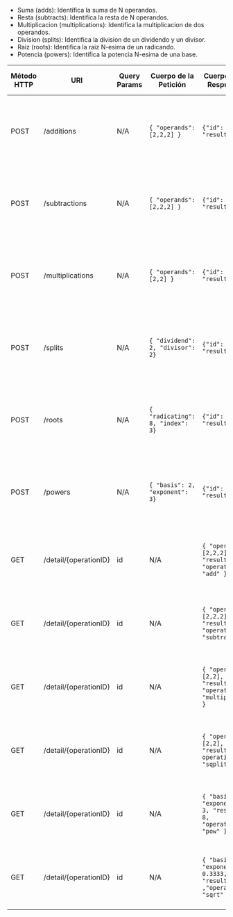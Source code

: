 
- Suma (adds): Identifica la suma de N operandos.
- Resta (subtracts): Identifica la resta de N operandos.
- Multiplicacion (multiplications): Identifica la multiplicacion de dos operandos.
- Division (splits): Identifica la division de un dividendo y un divisor.
- Raiz (roots): Identifica la raiz N-esima de un radicando.
- Potencia (powers): Identifica la potencia N-esima de una base.


| Método HTTP | URI                   | Query Params | Cuerpo de la Petición            | Cuerpo de la Respuesta                                                 | Códigos de Respuesta                                          |
|-------------|-----------------------|------------|----------------------------------|------------------------------------------------------------------------|---------------------------------------------------------------|
| POST        | /additions            | N/A        | `{ "operands": [2,2,2] }`        | `{"id": 1, "result": 6}`                                               | 201 Created<br/>400 Bad Request<br/>500 Internal Server Error |
| POST        | /subtractions         | N/A        | `{ "operands": [2,2,2] }`        | `{"id": 2, "result": -2}`                                              | 201 Created<br/>400 Bad Request<br/>500 Internal Server Error |
| POST        | /multiplications      | N/A        | `{ "operands": [2,2] }`          | `{"id": 3, "result": 4}`                                               | 201 Created<br/>400 Bad Request<br/>500 Internal Server Error |
| POST        | /splits               | N/A        | `{ "dividend": 2, "divisor": 2}` | `{"id": 4, "result": 1}`                                               | 201 Created<br/>400 Bad Request<br/>500 Internal Server Error |
| POST        | /roots                | N/A        | `{ "radicating": 8, "index": 3}` | `{"id": 5, "result": 2}`                                               | 201 Created<br/>400 Bad Request<br/>500 Internal Server Error |
| POST        | /powers               | N/A        | `{ "basis": 2, "exponent": 3}`   | `{"id": 5, "result": 8}`                                               | 201 Created<br/>400 Bad Request<br/>500 Internal Server Error |
| GET         | /detail/{operationID} | id         | N/A                              | `{ "operands": [2,2,2], "result": 6, "operation": "add" }`             | 200 OK<br/>400 Bad Request<br/>500 Internal Server Error      |
| GET         | /detail/{operationID} | id         | N/A                              | `{ "operands": [2,2,2], "result": -4, "operation": "subtract" }`       | 200 OK<br/>400 Bad Request<br/>500 Internal Server Error      |
| GET         | /detail/{operationID} | id         | N/A                              | `{ "operands": [2,2], "result": 4, "operation": "multiplies" }`        | 200 OK<br/>400 Bad Request<br/>500 Internal Server Error      |
| GET         | /detail/{operationID} | id         | N/A                              | `{ "operands": [2,2], "result": 1, operation: "sqplit"}`               | 200 OK<br/>400 Bad Request<br/>500 Internal Server Error      |
| GET         | /detail/{operationID} | id         | N/A                              | `{ "basis": 2, "exponent": 3, "result": 8, "operation": "pow" }`       | 200 OK<br/>400 Bad Request<br/>500 Internal Server Error      |
| GET         | /detail/{operationID} | id         | N/A                              | `{ "basis": 8, "exponent": 0.3333, "result": 2 ,"operation": "sqrt" }` | 200 OK<br/>400 Bad Request<br/>500 Internal Server Error      |
